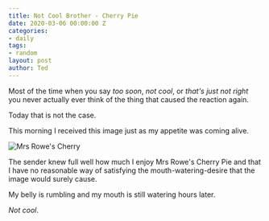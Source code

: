 ```yaml
---
title: Not Cool Brother - Cherry Pie
date: 2020-03-06 00:00:00 Z
categories:
- daily
tags:
- random
layout: post
author: Ted
---
```


Most of the time when you say _too soon_, _not cool_, or _that's just not right_ you never actually ever think of the thing that caused the reaction again.

Today that is not the case.

This morning I received this image just as my appetite was coming alive.

![Mrs Rowe's Cherry](/assets/images/cherry-pie.jpg)

The sender knew full well how much I enjoy Mrs Rowe's Cherry Pie and that I have no reasonable way of satisfying the mouth-watering-desire that the image would surely cause.

My belly is rumbling and my mouth is still watering hours later.

_Not cool_.
